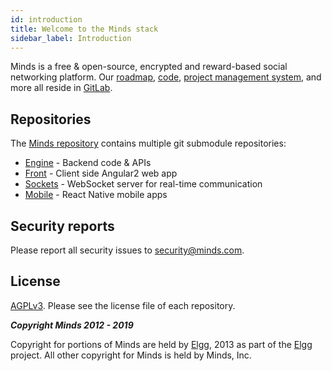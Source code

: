 ```yaml
---
id: introduction
title: Welcome to the Minds stack
sidebar_label: Introduction
---
```


Minds is a free & open-source, encrypted and reward-based social networking platform. Our [roadmap](https://gitlab.com/groups/minds/-/roadmap), [code](https://gitlab.com/minds/minds), [project management system](https://gitlab.com/groups/minds/-/boards), and more all reside in [GitLab](https://gitlab.com/minds).

## Repositories

The [Minds repository](https://gitlab.com/Minds/minds) contains multiple git submodule repositories:

- [Engine](https://gitlab.com/Minds/engine) - Backend code & APIs
- [Front](https://gitlab.com/Minds/front) - Client side Angular2 web app
- [Sockets](https://gitlab.com/Minds/sockets) - WebSocket server for real-time communication
- [Mobile](https://gitlab.com/Minds/mobile-native) - React Native mobile apps

## Security reports

Please report all security issues to [security@minds.com](mailto:security@minds.com).

## License

[AGPLv3](https://www.minds.org/docs/license.html). Please see the license file of each repository.

**_Copyright Minds 2012 - 2019_**

Copyright for portions of Minds are held by [Elgg](http://elgg.org), 2013 as part of the [Elgg](http://elgg.org) project. All other copyright for Minds is held by Minds, Inc.

